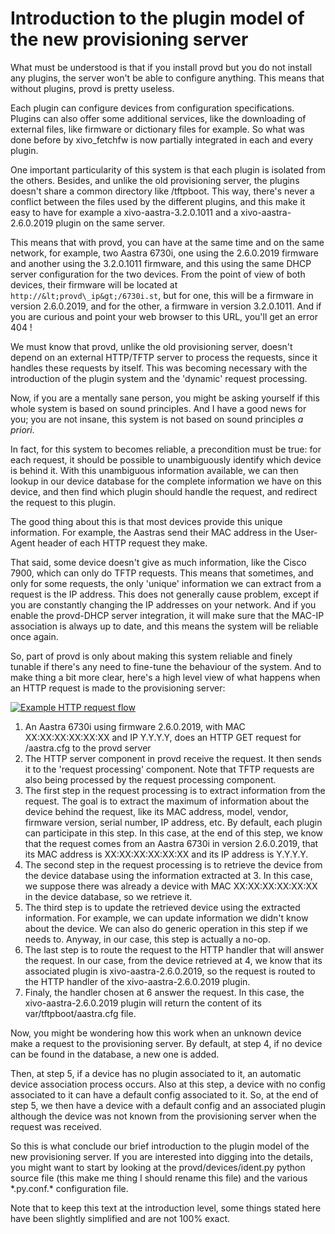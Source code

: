 Introduction to the plugin model of the new provisioning server
===============================================================

What must be understood is that if you install provd but you do not
install any plugins, the server won't be able to configure anything.
This means that without plugins, provd is pretty useless.

Each plugin can configure devices from configuration specifications.
Plugins can also offer some additional services, like the downloading of
external files, like firmware or dictionary files for example. So what
was done before by xivo\_fetchfw is now partially integrated in each and
every plugin.

One important particularity of this system is that each plugin is
isolated from the others. Besides, and unlike the old provisioning
server, the plugins doesn't share a common directory like /tftpboot.
This way, there's never a conflict between the files used by the
different plugins, and this make it easy to have for example a
xivo-aastra-3.2.0.1011 and a xivo-aastra-2.6.0.2019 plugin on the same
server.

This means that with provd, you can have at the same time and on the
same network, for example, two Aastra 6730i, one using the 2.6.0.2019
firmware and another using the 3.2.0.1011 firmware, and this using the
same DHCP server configuration for the two devices. From the point of
view of both devices, their firmware will be located at
`http://&lt;provd\_ip&gt;/6730i.st`, but for one, this will be a firmware
in version 2.6.0.2019, and for the other, a firmware in version
3.2.0.1011. And if you are curious and point your web browser to this
URL, you'll get an error 404 !

We must know that provd, unlike the old provisioning server, doesn't
depend on an external HTTP/TFTP server to process the requests, since it
handles these requests by itself. This was becoming necessary with the
introduction of the plugin system and the 'dynamic' request processing.

Now, if you are a mentally sane person, you might be asking yourself if
this whole system is based on sound principles. And I have a good news
for you; you are not insane, this system is not based on sound
principles *a priori*.

In fact, for this system to becomes reliable, a precondition must be
true: for each request, it should be possible to unambiguously identify
which device is behind it. With this unambiguous information available,
we can then lookup in our device database for the complete information
we have on this device, and then find which plugin should handle the
request, and redirect the request to this plugin.

The good thing about this is that most devices provide this unique
information. For example, the Aastras send their MAC address in the
User-Agent header of each HTTP request they make.

That said, some device doesn't give as much information, like the Cisco
7900, which can only do TFTP requests. This means that sometimes, and
only for some requests, the only 'unique' information we can extract
from a request is the IP address. This does not generally cause problem,
except if you are constantly changing the IP addresses on your network.
And if you enable the provd-DHCP server integration, it will make sure
that the MAC-IP association is always up to date, and this means the
system will be reliable once again.

So, part of provd is only about making this system reliable and finely
tunable if there's any need to fine-tune the behaviour of the system.
And to make thing a bit more clear, here's a high level view of what
happens when an HTTP request is made to the provisioning server:

[![Example HTTP request
flow](../images/blog/provd/.provd-http-request-flow_m.jpg "Example HTTP request flow, avr. 2011")](/images/blog/provd/provd-http-request-flow.png "Example HTTP request flow")

1.  An Aastra 6730i using firmware 2.6.0.2019, with MAC
    XX:XX:XX:XX:XX:XX and IP Y.Y.Y.Y, does an HTTP GET request for
    /aastra.cfg to the provd server
2.  The HTTP server component in provd receive the request. It then
    sends it to the 'request processing' component. Note that TFTP
    requests are also being processed by the request
    processing component.
3.  The first step in the request processing is to extract information
    from the request. The goal is to extract the maximum of information
    about the device behind the request, like its MAC address, model,
    vendor, firmware version, serial number, IP address, etc. By
    default, each plugin can participate in this step. In this case, at
    the end of this step, we know that the request comes from an Aastra
    6730i in version 2.6.0.2019, that its MAC address is
    XX:XX:XX:XX:XX:XX and its IP address is Y.Y.Y.Y.
4.  The second step in the request processing is to retrieve the device
    from the device database using the information extracted at 3. In
    this case, we suppose there was already a device with MAC
    XX:XX:XX:XX:XX:XX in the device database, so we retrieve it.
5.  The third step is to update the retrieved device using the
    extracted information. For example, we can update information we
    didn't know about the device. We can also do generic operation in
    this step if we needs to. Anyway, in our case, this step is actually
    a no-op.
6.  The last step is to route the request to the HTTP handler that will
    answer the request. In our case, from the device retrieved at 4, we
    know that its associated plugin is xivo-aastra-2.6.0.2019, so the
    request is routed to the HTTP handler of the
    xivo-aastra-2.6.0.2019 plugin.
7.  Finaly, the handler chosen at 6 answer the request. In this case,
    the xivo-aastra-2.6.0.2019 plugin will return the content of its
    var/tftpboot/aastra.cfg file.

Now, you might be wondering how this work when an unknown device make a
request to the provisioning server. By default, at step 4, if no device
can be found in the database, a new one is added.

Then, at step 5, if a device has no plugin associated to it, an
automatic device association process occurs. Also at this step, a device
with no config associated to it can have a default config associated to
it. So, at the end of step 5, we then have a device with a default
config and an associated plugin although the device was not known from
the provisioning server when the request was received.

So this is what conclude our brief introduction to the plugin model of
the new provisioning server. If you are interested into digging into the
details, you might want to start by looking at the
provd/devices/ident.py python source file (this make me thing I should
rename this file) and the various \*.py.conf.\* configuration file.

Note that to keep this text at the introduction level, some things
stated here have been slightly simplified and are not 100% exact.
